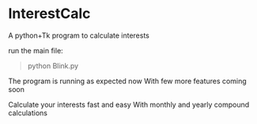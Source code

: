 # InterestCalc
A python+Tk program to calculate interests

run the main file:
>python Blink.py

The program is running as expected now
With few more features coming soon

Calculate your interests fast and easy
With monthly and yearly compound 
calculations 
